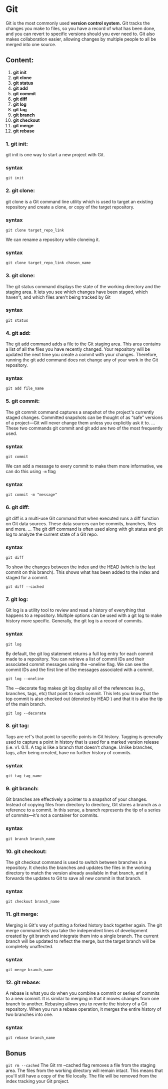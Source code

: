 # **Git**
Git is the most commonly used **version control system.** Git tracks the changes you make to files, so you have a record of what has been done, and you can revert to specific versions should you ever need to. Git also makes collaboration easier, allowing changes by multiple people to all be merged into one source.

## Content:
1. **git init**
2. **git clone**
3. **git status**
4. **git add**
5. **git commit**
6. **git diff**
7. **git log**
8. **git tag**
9. **git branch**
10. **git checkout**
11. **git merge**
12. **git rebase**


### **1. git init**:
git init is one way to start a new project with Git.

### syntax

```git init ```


### **2. git clone**:
git clone is a Git command line utility which is used to target an existing repository and create a clone, or copy of the target repository.

### syntax

```git clone target_repo_link```

We can rename a repository while cloneing it.

### syntax

```git clone target_repo_link chosen_name```


### **3. git clone**:
The git status command displays the state of the working directory and the staging area. It lets you see which changes have been staged, which haven't, and which files aren't being tracked by Git

### syntax

```git status```

### **4. git add**:
The git add command adds a file to the Git staging area. This area contains a list of all the files you have recently changed. Your repository will be updated the next time you create a commit with your changes. Therefore, running the git add command does not change any of your work in the Git repository.

### syntax

```git add file_name```

### **5. git commit**:
The git commit command captures a snapshot of the project's currently staged changes. Committed snapshots can be thought of as “safe” versions of a project—Git will never change them unless you explicitly ask it to. ... These two commands git commit and git add are two of the most frequently used.

### syntax

```git commit```

We can add a  message to every commit to make them more informative, we can do this using ```-m``` flag

### syntax
```git commit -m "message"```

### **6. git diff**:
git diff is a multi-use Git command that when executed runs a diff function on Git data sources. These data sources can be commits, branches, files and more. ... The git diff command is often used along with git status and git log to analyze the current state of a Git repo.

### syntax

```git diff```

To show the changes between the index and the HEAD (which is the last commit on this branch). This shows what has been added to the index and staged for a commit.

```git diff --cached```

### **7. git log**:
Git log is a utility tool to review and read a history of everything that happens to a repository. Multiple options can be used with a git log to make history more specific. Generally, the git log is a record of commits.

### syntax

```git log```


By default, the git log statement returns a full log entry for each commit made to a repository. You can retrieve a list of commit IDs and their associated commit messages using the –oneline flag. We can see the commit IDs and the first line of the messages associated with a commit.

```git log --oneline```

The --decorate flag makes git log display all of the references (e.g., branches, tags, etc) that point to each commit. This lets you know that the top commit is also checked out (denoted by HEAD ) and that it is also the tip of the main branch.

```git log --decorate```

### **8. git tag**:
Tags are ref's that point to specific points in Git history. Tagging is generally used to capture a point in history that is used for a marked version release (i.e. v1. 0.1). A tag is like a branch that doesn't change. Unlike branches, tags, after being created, have no further history of commits.

### syntax

```git tag tag_name```

### **9. git branch**:
Git branches are effectively a pointer to a snapshot of your changes. Instead of copying files from directory to directory, Git stores a branch as a reference to a commit. In this sense, a branch represents the tip of a series of commits—it's not a container for commits.

### syntax

```git branch branch_name```

### **10. git checkout**:
The git checkout command is used to switch between branches in a repository. It checks the branches and updates the files in the working directory to match the version already available in that branch, and it forwards the updates to Git to save all new commit in that branch.

### syntax

```git checkout branch_name```

### **11. git merge**:
Merging is Git's way of putting a forked history back together again. The git merge command lets you take the independent lines of development created by git branch and integrate them into a single branch. The current branch will be updated to reflect the merge, but the target branch will be completely unaffected.

### syntax

```git merge branch_name```

### **12. git rebase**:
A rebase is what you do when you combine a commit or series of commits to a new commit. It is similar to merging in that it moves changes from one branch to another. Rebasing allows you to rewrite the history of a Git repository. When you run a rebase operation, it merges the entire history of two branches into one.

### syntax

```git rebase branch_name```

## Bonus
```git rm --cached```
The Git rm –cached flag removes a file from the staging area. The files from the working directory will remain intact. This means that you'll still have a copy of the file locally. The file will be removed from the index tracking your Git project.



















